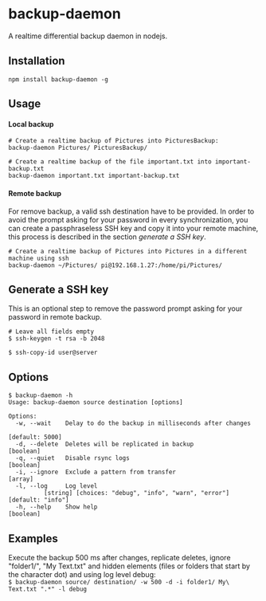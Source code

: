 backup-daemon
===
A realtime differential backup daemon in nodejs.

## Installation
`npm install backup-daemon -g`

## Usage
#### Local backup
```
# Create a realtime backup of Pictures into PicturesBackup:
backup-daemon Pictures/ PicturesBackup/

# Create a realtime backup of the file important.txt into important-backup.txt
backup-daemon important.txt important-backup.txt
```
#### Remote backup
For remove backup, a valid ssh destination have to be provided. In order to avoid the prompt asking
for your password in every synchronization, you can create a passphraseless SSH key and copy it into
your remote machine, this process is described in the section *generate a SSH key*.
```
# Create a realtime backup of Pictures into Pictures in a different machine using ssh
backup-daemon ~/Pictures/ pi@192.168.1.27:/home/pi/Pictures/
```
## Generate a SSH key
This is an optional step to remove the password prompt asking for your password in remote backup.
```
# Leave all fields empty
$ ssh-keygen -t rsa -b 2048

$ ssh-copy-id user@server
```
## Options
```
$ backup-daemon -h
Usage: backup-daemon source destination [options]

Options:
  -w, --wait    Delay to do the backup in milliseconds after changes
                                                                 [default: 5000]
  -d, --delete  Deletes will be replicated in backup                   [boolean]
  -q, --quiet   Disable rsync logs                                     [boolean]
  -i, --ignore  Exclude a pattern from transfer                          [array]
  -l, --log     Log level
          [string] [choices: "debug", "info", "warn", "error"] [default: "info"]
  -h, --help    Show help                                              [boolean]

```
## Examples
Execute the backup 500 ms after changes, replicate deletes, ignore "folder1/", "My Text.txt" and hidden elements (files or folders that start by the character dot) and using log level debug:  
`$ backup-daemon source/ destination/ -w 500 -d -i folder1/ My\ Text.txt ".*" -l debug`